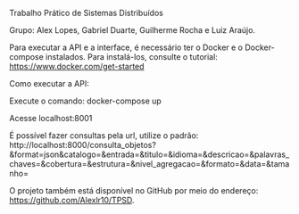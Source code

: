 Trabalho Prático de Sistemas Distribuídos

Grupo: Alex Lopes, Gabriel Duarte, Guilherme Rocha e Luiz Araújo.

Para executar a API e a interface, é necessário ter o Docker e o Docker-compose instalados. Para instalá-los, consulte o tutorial: https://www.docker.com/get-started

Como executar a API:

Execute o comando: docker-compose up

Acesse localhost:8001

É possível fazer consultas pela url, utilize o padrão: http://localhost:8000/consulta_objetos?&format=json&catalogo=&entrada=&titulo=&idioma=&descricao=&palavras_chaves=&cobertura=&estrutura=&nivel_agregacao=&formato=&data=&tamanho=

O projeto também está disponível no GitHub por meio do endereço: https://github.com/Alexlr10/TPSD.
